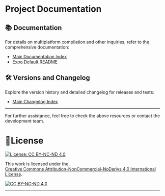 # Project Documentation

## 📚 Documentation
For details on multiplatform compilation and other inquiries, refer to the comprehensive documentation:

- [Main Documentation Index](./docs/Docs-Index.md)  
- [Expo Default README](./EXPO.md)

## 🛠️ Versions and Changelog
Explore the version history and detailed changelog for releases and tests:

- [Main Changelog Index](./CHANGELOG.md)

---

For further assistance, feel free to check the above resources or contact the development team.


# 🚨License

[![License: CC BY-NC-ND 4.0][cc-by-nc-nd-shield]][cc-by-nc-nd]

This work is licensed under the  
[Creative Commons Attribution-NonCommercial-NoDerivs 4.0 International License][cc-by-nc-nd].

[![CC BY-NC-ND 4.0][cc-by-nc-nd-image]][cc-by-nc-nd]

---

[cc-by-nc-nd]: http://creativecommons.org/licenses/by-nc-nd/4.0/
[cc-by-nc-nd-image]: https://licensebuttons.net/l/by-nc-nd/4.0/88x31.png
[cc-by-nc-nd-shield]: https://img.shields.io/badge/License-CC%20BY--NC--ND%204.0-lightgrey.svg
